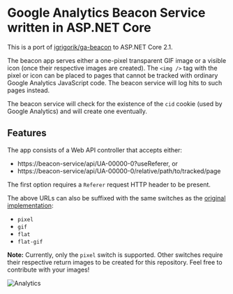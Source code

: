 # Google Analytics Beacon Service written in ASP.NET Core

This is a port of [igrigorik/ga-beacon](https://github.com/igrigorik/ga-beacon) to ASP.NET Core 2.1.

The beacon app serves either a one-pixel transparent GIF image or a visible icon (once their respective images are created). The `<img />` tag with the pixel or icon can be placed to pages that cannot be tracked with ordinary Google Analytics JavaScript code. The beacon service will log hits to such pages instead.

The beacon service will check for the existence of the `cid` cookie (used by Google Analytics) and will create one eventually. 

## Features

The app consists of a Web API controller that accepts either:

* https://beacon-service/api/UA-00000-0?useReferer, or
* https://beacon-service/api/UA-00000-0/relative/path/to/tracked/page

The first option requires a `Referer` request HTTP header to be present.

The above URLs can also be suffixed with the same switches as the [original implementation](https://github.com/igrigorik/ga-beacon/blob/master/ga-beacon.go#L157):

* `pixel`
* `gif`
* `flat`
* `flat-gif`

**Note:** Currently, only the `pixel` switch is supported. Other switches require their respective return images to be created for this repository. Feel free to contribute with your images!

![Analytics](https://kentico-ga-beacon.azurewebsites.net/api/UA-69014260-4/Kentico/google-analytics-beacon-net?pixel)
